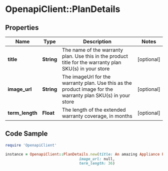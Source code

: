 # OpenapiClient::PlanDetails

## Properties

Name | Type | Description | Notes
------------ | ------------- | ------------- | -------------
**title** | **String** | The name of the warranty plan. Use this in the product title for the warranty plan SKU(s) in your store | [optional] 
**image_url** | **String** | The imageUrl for the warranty plan. Use this as the product image for the warranty plan SKU(s) in your store | [optional] 
**term_length** | **Float** | The length of the extended warranty coverage, in months | [optional] 

## Code Sample

```ruby
require 'OpenapiClient'

instance = OpenapiClient::PlanDetails.new(title: An amazing Appliance Plan,
                                 image_url: null,
                                 term_length: 36)
```


